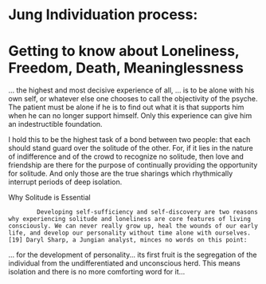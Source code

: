 # Jung Individuation process:

# Getting to know about Loneliness, Freedom, Death, Meaninglessness

… the highest and most decisive experience of all, … is to be alone with his own self, or whatever else one chooses to call the objectivity of the psyche. The patient must be alone if he is to find out what it is that supports him when he can no longer support himself. Only this experience can give him an indestructible foundation.

I hold this to be the highest task of a bond between two people: that each should stand guard over the solitude of the other. For, if it lies in the nature of indifference and of the crowd to recognize no solitude, then love and friendship are there for the purpose of continually providing the opportunity for solitude. And only those are the true sharings which rhythmically interrupt periods of deep isolation.

Why Solitude is Essential

 

            Developing self-sufficiency and self-discovery are two reasons why experiencing solitude and loneliness are core features of living consciously. We can never really grow up, heal the wounds of our early life, and develop our personality without time alone with ourselves.[19] Daryl Sharp, a Jungian analyst, minces no words on this point:

… for the development of personality… its first fruit is the segregation of the individual from the undifferentiated and unconscious herd. This means isolation and there is no more comforting word for it…

